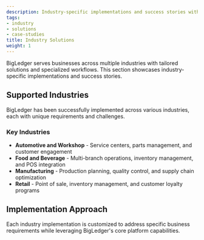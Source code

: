 ```yaml
---
description: Industry-specific implementations and success stories with BigLedger
tags:
- industry
- solutions
- case-studies
title: Industry Solutions
weight: 1
---
```



BigLedger serves businesses across multiple industries with tailored solutions and specialized workflows. This section showcases industry-specific implementations and success stories.

## Supported Industries

BigLedger has been successfully implemented across various industries, each with unique requirements and challenges.

### Key Industries

- **Automotive and Workshop** - Service centers, parts management, and customer engagement
- **Food and Beverage** - Multi-branch operations, inventory management, and POS integration
- **Manufacturing** - Production planning, quality control, and supply chain optimization
- **Retail** - Point of sale, inventory management, and customer loyalty programs

## Implementation Approach

Each industry implementation is customized to address specific business requirements while leveraging BigLedger's core platform capabilities.
